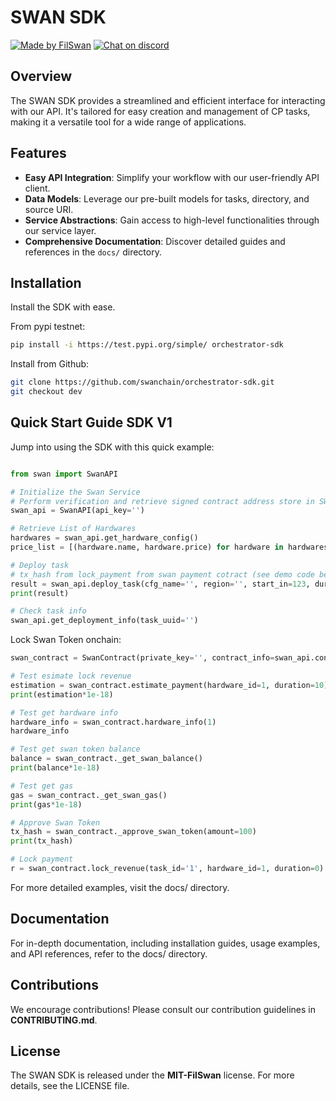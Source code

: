 # SWAN SDK

[![Made by FilSwan](https://img.shields.io/badge/made%20by-FilSwan-green.svg)](https://www.filswan.com/) 
[![Chat on discord](https://img.shields.io/badge/join%20-discord-brightgreen.svg)](https://discord.com/invite/KKGhy8ZqzK)

## Overview

The SWAN SDK provides a streamlined and efficient interface for interacting with our API. It's tailored for easy creation and management of CP tasks, making it a versatile tool for a wide range of applications.

## Features

- **Easy API Integration**: Simplify your workflow with our user-friendly API client.
- **Data Models**: Leverage our pre-built models for tasks, directory, and source URI.
- **Service Abstractions**: Gain access to high-level functionalities through our service layer.
- **Comprehensive Documentation**: Discover detailed guides and references in the `docs/` directory.

## Installation

Install the SDK with ease.

From pypi testnet:

```bash
pip install -i https://test.pypi.org/simple/ orchestrator-sdk
```

Install from Github:

```bash
git clone https://github.com/swanchain/orchestrator-sdk.git
git checkout dev
```

## Quick Start Guide SDK V1
Jump into using the SDK with this quick example:

```python

from swan import SwanAPI

# Initialize the Swan Service
# Perform verification and retrieve signed contract address store in SWANAPI.contract_info
swan_api = SwanAPI(api_key='')

# Retrieve List of Hardwares
hardwares = swan_api.get_hardware_config()
price_list = [(hardware.name, hardware.price) for hardware in hardwares]

# Deploy task
# tx_hash from lock_payment from swan payment cotract (see demo code below)
result = swan_api.deploy_task(cfg_name='', region='', start_in=123, duration=123, job_source_uri='', paid=123, tx_hash='', wallet_address='')
print(result)

# Check task info
swan_api.get_deployment_info(task_uuid='')
```
Lock Swan Token onchain:

```python
swan_contract = SwanContract(private_key='', contract_info=swan_api.contract_info)

# Test esimate lock revenue
estimation = swan_contract.estimate_payment(hardware_id=1, duration=10)
print(estimation*1e-18)

# Test get hardware info
hardware_info = swan_contract.hardware_info(1)
hardware_info

# Test get swan token balance
balance = swan_contract._get_swan_balance()
print(balance*1e-18)

# Test get gas
gas = swan_contract._get_swan_gas()
print(gas*1e-18)

# Approve Swan Token
tx_hash = swan_contract._approve_swan_token(amount=100)
print(tx_hash)

# Lock payment
r = swan_contract.lock_revenue(task_id='1', hardware_id=1, duration=0)
```

For more detailed examples, visit the docs/ directory.

## Documentation
For in-depth documentation, including installation guides, usage examples, and API references, refer to the docs/ directory.

## Contributions
We encourage contributions! Please consult our contribution guidelines in **CONTRIBUTING.md**.

## License
The SWAN SDK is released under the **MIT-FilSwan** license. For more details, see the LICENSE file.